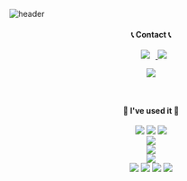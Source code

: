 
![header](https://capsule-render.vercel.app/api?type=waving&color=timeGradient&text=Welcome%20to%20jiyoung's%20GitHub%20👋&animation=twinkling&fontSize=35&fontAlignY=40&fontAlign=70&height=250)


<div align='center'>
<h4>📞 Contact 📞</h4>
<a href="https://www.instagram.com/o______og">
    <img 
        src="http://img.shields.io/badge/-Instagram-black?style=flat&logo=Instagram&link=https://www.instagram.com/o______og/"
        style="height : auto; margin-left : 10px; margin-right : 10px;"/>
<a href="mailto:gero1016@gamil.com"><img src="https://img.shields.io/badge/Gmail-d14836?style=flat-square&logo=Gmail&logoColor=white&link=gero1016@gamil.com"/></a>

 <a href="https://hits.seeyoufarm.com"><img src="https://hits.seeyoufarm.com/api/count/incr/badge.svg?url=https%3A%2F%2Fgithub.com%2Fgzero1016&count_bg=%23000000&title_bg=%23000000&icon=github.gzero1016&icon_color=%23FFFFFF&title=Github&edge_flat=true"/></a>
    </a>
</div><br>

<div align='center'>
<h4>🔨 I've used it 🔨</h4>
  <img src="https://img.shields.io/badge/java-007396?style=for-the-badge&logo=java&logoColor=white">
  <img src="https://img.shields.io/badge/c++-00599C?style=for-the-badge&logo=c%2B%2B&logoColor=white">
  <img src="https://img.shields.io/badge/python-3776AB?style=for-the-badge&logo=python&logoColor=white"> 
<br/>
  <img src="https://img.shields.io/badge/javascript-F7DF1E?style=for-the-badge&logo=javascript&logoColor=black"> 
<br/>
  <img src="https://img.shields.io/badge/mysql-4479A1?style=for-the-badge&logo=mysql&logoColor=white"> 
<br/>
  <img src="https://img.shields.io/badge/spring-6DB33F?style=for-the-badge&logo=spring&logoColor=white"> 
<br/>
    <img src="https://img.shields.io/badge/linux-FCC624?style=for-the-badge&logo=linux&logoColor=black">
    <img src="https://img.shields.io/badge/amazon aws-232F3E?style=for-the-badge&logo=amazonaws&logoColor=white"> 
    <img src="https://img.shields.io/badge/github-181717?style=for-the-badge&logo=github&logoColor=white">
  <img src="https://img.shields.io/badge/git-F05032?style=for-the-badge&logo=git&logoColor=white">
</div><br>

<!---
![Anurag's GitHub stats](https://github-readme-stats.vercel.app/api?username=gzero1016&show_icons=true&theme=radical)
